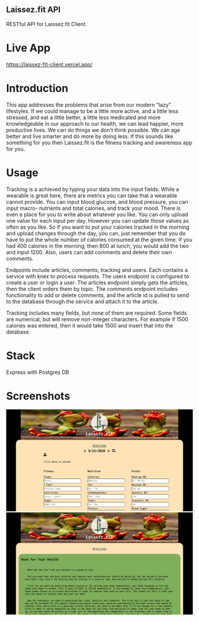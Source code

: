 ## Laissez.fit API

RESTful API for Laissez.fit Client. 

# Live App

https://laissez-fit-client.vercel.app/

# Introduction

This app addresses the problems that arise from our modern "lazy" lifestyles. 
If we could manage to be a little more active, and a little less stressed, and
eat a little better, a little less medicated and more knowledgeable in our
approach to our health, we can lead happier, more productive lives. We can do
things we don't think possible. We can age better and live smarter and do
more by doing less. If this sounds like something for you then Laissez.fit is 
the fitness tracking and awareness app for you. 

# Usage

Tracking is a achieved by typing your data into the input fields. While a 
wearable is great here, there are metrics you can take that a wearable cannot
provide. You can input blood glucose, and blood pressure, you can input macro-
nutrients and total calories, and track your mood. There is even a place for 
you to write about whatever you like. You can only upload one value for each
input per day. However you can update those values as often as you like. So if
you want to put your calories tracked in the morning and upload changes through
the day, you can, just remember that you do have to put the whole number of 
calories consumed at the given time. If you had 400 calories in the morning, 
then 800 at lunch, you would add the two and input 1200. Also, users can add 
comments and delete their own comments. 

Endpoints include articles, comments, tracking and users. Each contains a service with knex to process requests. The users endpoint is configured to create a user or login a user. The articles endpoint simply gets the articles, then the client orders them by topic. The comments endpoint includes functionality to add or delete comments, and the article id is pulled to send to the database through the service and attach it to the article.

Tracking includes many fields, but none of them are required. Some fields are numerical, but will remove non-integer characters. For example if 1500 calories was entered, then it would take 1500 and insert that into the database.

# Stack

Express with Postgres DB

# Screenshots

![image info](./Tracking.png)
![image info](./Articles.png)